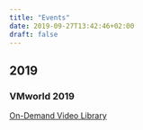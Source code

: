 ```yaml
---
title: "Events"
date: 2019-09-27T13:42:46+02:00
draft: false
---
```


## 2019

### VMworld 2019

[On-Demand Video Library](https://videos.vmworld.com/global/2019)
